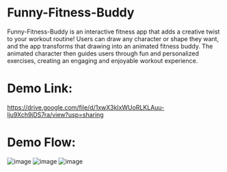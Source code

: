 # Funny-Fitness-Buddy
Funny-Fitness-Buddy is an interactive fitness app that adds a creative twist to your workout routine! Users can draw any character or shape they want, and the app transforms that drawing into an animated fitness buddy. The animated character then guides users through fun and personalized exercises, creating an engaging and enjoyable workout experience.

# Demo Link: 
https://drive.google.com/file/d/1xwX3kIxWUoRLKLAuu-lju9Xch9jDS7ra/view?usp=sharing

# Demo Flow:

![image](https://github.com/user-attachments/assets/5366348f-00fd-4573-bbe4-f0003cd04f22)
![image](https://github.com/user-attachments/assets/1119937a-c819-4ea2-9eb5-45e25d4383b2)
![image](https://github.com/user-attachments/assets/59d77eff-2bab-4b70-8666-d585a4384a6d)
